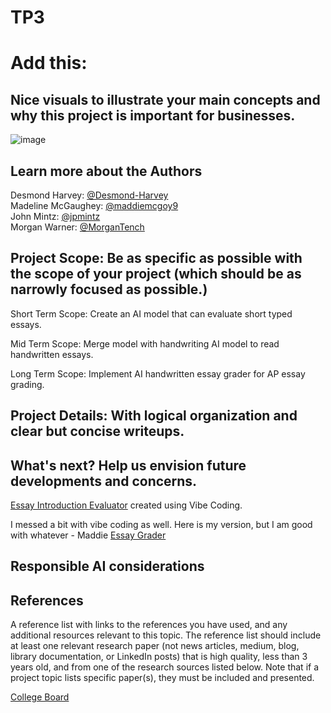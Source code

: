 # TP3
# Add this:
## Nice visuals to illustrate your main concepts and why this project is important for businesses.

![image](https://www.totalregistration.net/images/CBFinances/HistoryNumExamsExamFee.png)

## Learn more about the Authors
Desmond Harvey: [@Desmond-Harvey](https://github.com/Desmond-Harvey)  
Madeline McGaughey: [@maddiemcgoy9](https://github.com/maddiemcgoy9)  
John Mintz: [@jpmintz](https://github.com/jpmintz)  
Morgan Warner: [@MorganTench](https://github.com/MorganTench/MSBAportfolio)  

## Project Scope: Be as specific as possible with the scope of your project (which should be as narrowly focused as possible.)

Short Term Scope: Create an AI model that can evaluate short typed essays.

Mid Term Scope: Merge model with handwriting AI model to read handwritten essays.

Long Term Scope: Implement AI handwritten essay grader for AP essay grading. 


## Project Details: With logical organization and clear but concise writeups.
## What's next? Help us envision future developments and concerns.

[Essay Introduction Evaluator](https://script.google.com/macros/s/AKfycbxRluQljBoN2PC1dW4iDnAkObKuLUhs7R7orDWjLOWQ7Kjl9WJb4yvy1V0dmwD0XWM/exec) created using Vibe Coding. 

I messed a bit with vibe coding as well.  Here is my version, but I am good with whatever - Maddie 
[Essay Grader](https://script.google.com/macros/s/AKfycbzGV3livLefoWqqA5_ESHbr2LCdNVGhEmmOcsFRCfuj_8Xir6s-3nOGmptz_W9oUvQX/exec)

## Responsible AI considerations

## References
A reference list with links to the references you have used, and any additional resources relevant to this topic. The reference list should include at least one relevant research paper (not news articles, medium, blog, library documentation, or LinkedIn posts) that is high quality, less than 3 years old, and from one of the research sources listed below. Note that if a project topic lists specific paper(s), they must be included and presented.

[College Board](https://www.totalregistration.net/AP-Exam-Registration-Service/Follow-The-Money-History-of-College-Board-Finances.php)



